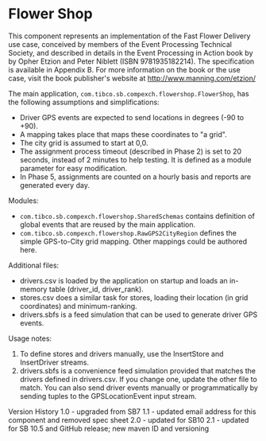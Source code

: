 # Flower Shop
This component represents an implementation of the Fast Flower Delivery
use case, conceived by members of the Event Processing Technical Society,
and described in details in the Event Processing in Action book by
by Opher Etzion and Peter Niblett (ISBN 9781935182214). The specification
is available in Appendix B. For more information on the book or the use
case, visit the book publisher's website at http://www.manning.com/etzion/

The main application, `com.tibco.sb.compexch.flowershop.FlowerShop`, has the following
assumptions and simplifications:
 - Driver GPS events are expected to send locations in degrees (-90 to +90).
 - A mapping takes place that maps these coordinates to "a grid".
 - The city grid is assumed to start at 0,0.
 - The assignment process timeout (described in Phase 2) is set to 20 seconds,
    instead of 2 minutes to help testing. It is defined as a module parameter
    for easy modification.
 - In Phase 5, assignments are counted on a hourly basis and reports are generated
    every day.

 Modules:
  - `com.tibco.sb.compexch.flowershop.SharedSchemas` contains definition of global
    events that are reused by the main application.
  - `com.tibco.sb.compexch.flowershop.RawGPS2CityRegion` defines the simple
    GPS-to-City grid mapping. Other mappings could be authored here.

 Additional files:
  - drivers.csv is loaded by the application on startup and loads an
    in-memory table (driver_id, driver_rank).
  - stores.csv does a similar task for stores, loading their location (in grid
     coordinates) and minimum-ranking.
  - drivers.sbfs is a feed simulation that can be used to generate driver GPS
    events.

Usage notes:
1. To define stores and drivers manually, use the InsertStore and InsertDriver
   streams.
2. drivers.sbfs is a convenience feed simulation provided that matches the
   drivers defined in drivers.csv. If you change one, update the other file
   to match. You can also send driver events manually or programmatically by
   sending tuples to the GPSLocationEvent input stream.

Version History
  1.0 - upgraded from SB7
  1.1 - updated email address for this component and removed spec sheet
  2.0 - updated for SB10
  2.1 - updated for SB 10.5 and GitHub release; new maven ID and versioning
  
